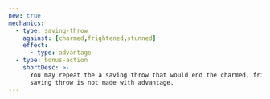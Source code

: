 ```yaml
---
new: true
mechanics:
  - type: saving-throw
    against: [charmed,frightened,stunned]
    effect:
      - type: advantage
  - type: bonus-action
    shortDesc: >-
      You may repeat the a saving throw that would end the charmed, frightened, stunned condition. This
      saving throw is not made with advantage.
---
```

